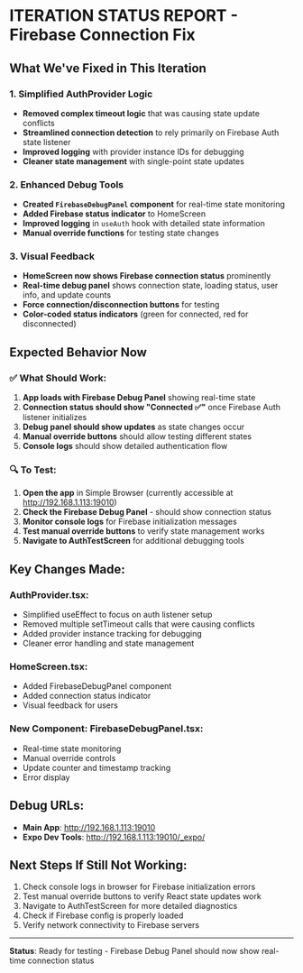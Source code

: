 # ITERATION STATUS REPORT - Firebase Connection Fix

## What We've Fixed in This Iteration

### 1. Simplified AuthProvider Logic

- **Removed complex timeout logic** that was causing state update conflicts
- **Streamlined connection detection** to rely primarily on Firebase Auth state listener
- **Improved logging** with provider instance IDs for debugging
- **Cleaner state management** with single-point state updates

### 2. Enhanced Debug Tools

- **Created `FirebaseDebugPanel` component** for real-time state monitoring
- **Added Firebase status indicator** to HomeScreen
- **Improved logging** in `useAuth` hook with detailed state information
- **Manual override functions** for testing state changes

### 3. Visual Feedback

- **HomeScreen now shows Firebase connection status** prominently
- **Real-time debug panel** shows connection state, loading status, user info, and update counts
- **Force connection/disconnection buttons** for testing
- **Color-coded status indicators** (green for connected, red for disconnected)

## Expected Behavior Now

### ✅ What Should Work:

1. **App loads with Firebase Debug Panel** showing real-time state
2. **Connection status should show "Connected ✅"** once Firebase Auth listener initializes
3. **Debug panel should show updates** as state changes occur
4. **Manual override buttons** should allow testing different states
5. **Console logs** should show detailed authentication flow

### 🔍 To Test:

1. **Open the app** in Simple Browser (currently accessible at http://192.168.1.113:19010)
2. **Check the Firebase Debug Panel** - should show connection status
3. **Monitor console logs** for Firebase initialization messages
4. **Test manual override buttons** to verify state management works
5. **Navigate to AuthTestScreen** for additional debugging tools

## Key Changes Made:

### AuthProvider.tsx:

- Simplified useEffect to focus on auth listener setup
- Removed multiple setTimeout calls that were causing conflicts
- Added provider instance tracking for debugging
- Cleaner error handling and state management

### HomeScreen.tsx:

- Added FirebaseDebugPanel component
- Added connection status indicator
- Visual feedback for users

### New Component: FirebaseDebugPanel.tsx:

- Real-time state monitoring
- Manual override controls
- Update counter and timestamp tracking
- Error display

## Debug URLs:

- **Main App**: http://192.168.1.113:19010
- **Expo Dev Tools**: http://192.168.1.113:19010/_expo/

## Next Steps If Still Not Working:

1. Check console logs in browser for Firebase initialization errors
2. Test manual override buttons to verify React state updates work
3. Navigate to AuthTestScreen for more detailed diagnostics
4. Check if Firebase config is properly loaded
5. Verify network connectivity to Firebase servers

---

**Status**: Ready for testing - Firebase Debug Panel should now show real-time connection status
